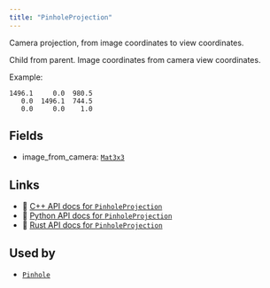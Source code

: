 ```yaml
---
title: "PinholeProjection"
---
```


Camera projection, from image coordinates to view coordinates.

Child from parent.
Image coordinates from camera view coordinates.

Example:
```text
1496.1     0.0  980.5
   0.0  1496.1  744.5
   0.0     0.0    1.0
```

## Fields

* image_from_camera: [`Mat3x3`](../datatypes/mat3x3.md)

## Links
 * 🌊 [C++ API docs for `PinholeProjection`](https://ref.rerun.io/docs/cpp/stable/structrerun_1_1components_1_1PinholeProjection.html?speculative-link)
 * 🐍 [Python API docs for `PinholeProjection`](https://ref.rerun.io/docs/python/stable/common/components#rerun.components.PinholeProjection)
 * 🦀 [Rust API docs for `PinholeProjection`](https://docs.rs/rerun/latest/rerun/components/struct.PinholeProjection.html)


## Used by

* [`Pinhole`](../archetypes/pinhole.md)
